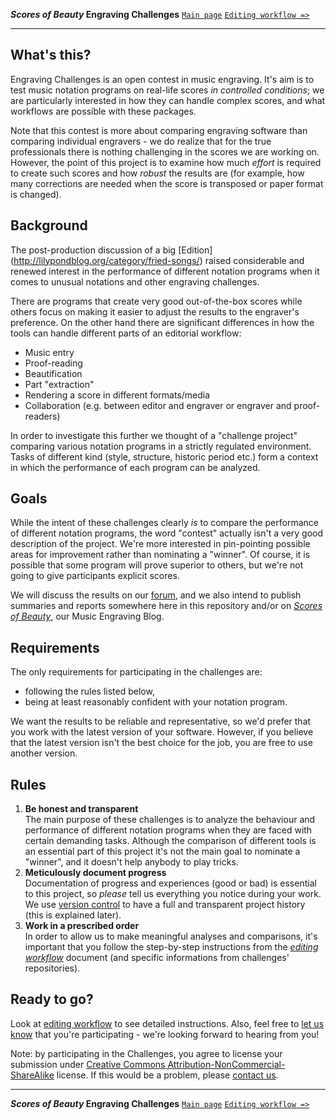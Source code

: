 **_Scores of Beauty_ Engraving Challenges**
[`Main page`](README.md)
[`Editing workflow =>`](2-editing-workflow.md)

-------------------------------------------

<!-- Notes about this file:
- it should give would-be participants a more detailed idea of the contest
- it should NOT contain detailed specifics
- it should NOT contain any instructions that the contributor will need later
- in particular, i think we shouldn't talk about git too much
-->

What's this?
------------

Engraving Challenges is an open contest in music engraving.  It's aim is to test
music notation programs on real-life scores _in controlled conditions_; we are
particularly interested in how they can handle complex scores, and
what workflows are possible with these packages.

Note that this contest is more about comparing engraving software than comparing
individual engravers - we do realize that for the true professionals there is nothing
challenging in the scores we are working on.  However, the point of this project
is to examine how much _effort_ is required to create such scores and how _robust_
the results are (for example, how many corrections are needed when the score is
transposed or paper format is changed).

<!-- TODO:
That's why we'd really like pros to show us how it's done in their software.
In return, we hope to show you new ways of working.
You'll also have the opportunity to learn about Version Control
Any other benefits they get?
Maybe mention that VCS is a subject of research, this would sound serious.
-->


Background
----------

The post-production discussion of a big [Edition]
(http://lilypondblog.org/category/fried-songs/) raised considerable
and renewed interest in the performance of different notation programs
when it comes to unusual notations and other engraving challenges.

There are programs that create very good out-of-the-box scores
while others focus on making it easier to adjust the results
to the engraver's preference.
On the other hand there are significant differences in how the
tools can handle different parts of an editorial workflow:

- Music entry
- Proof-reading
- Beautification
- Part "extraction"
- Rendering a score in different formats/media
- Collaboration (e.g. between editor and engraver or engraver and proof-readers)

In order to investigate this further we thought of a "challenge project"
comparing various notation programs in a strictly regulated
environment. Tasks of different kind (style, structure,
historic period etc.) form a context in which the performance of each
program can be analyzed.


Goals
-----

While the intent of these challenges clearly *is* to compare the performance of different notation programs, the word "contest" actually isn't a very good description of the project. We're more interested in pin-pointing possible areas for improvement rather than nominating a "winner".  Of course, it is possible that some program will prove superior to others, but we're not going to give participants explicit scores.

We will discuss the results on our [forum](http://engravingchallenges.freeforums.org),
and we also intend to publish summaries and reports somewhere here in this repository
and/or on [_Scores of Beauty_](http://lilypondblog.org), our Music Engraving Blog.


Requirements
------------

The only requirements for participating in the challenges are:
* following the rules listed below,
* being at least reasonably confident with your notation program.

We want the results to be reliable and representative, so we'd prefer
that you work with the latest version of your software.  However, if
you believe that the latest version isn't the best choice for the job,
you are free to use another version.


Rules
-----

1. **Be honest and transparent**  
   The main purpose of these challenges is to analyze the behaviour
   and performance of different notation programs when they are faced
   with certain demanding tasks.
   Although the comparison of different tools is an essential part of
   this project it's not the main goal to nominate a "winner", and it
   doesn't help anybody to play tricks.
2. **Meticulously document progress**  
   Documentation of progress and experiences (good or bad) is essential
   to this project, so *please* tell us everything you notice during your work.
   We use [version control](3-git-introduction.md#what-is-version-control)
   to have a full and transparent project history (this is explained later).
3. **Work in a prescribed order**  
   In order to allow us to make meaningful analyses and comparisons,
   it's important that you follow the step-by-step instructions from the
   [_editing workflow_](2-editing-workflow.md)
   document (and specific informations from challenges' repositories).


Ready to go?
------------

Look at [editing workflow](2-editing-workflow.md) to see detailed instructions.
Also, feel free to [let us know](http://engravingchallenges.freeforums.org)
that you're participating - we're looking forward to hearing from you!

Note: by participating in the Challenges, you agree to license your submission under [Creative Commons Attribution-NonCommercial-ShareAlike](http://creativecommons.org/licenses/by-nc-sa/4.0/deed.en_US) license.
If this would be a problem, please [contact us](README.md#contact).


-------------------------------------------
**_Scores of Beauty_ Engraving Challenges**
[`Main page`](README.md)
[`Editing workflow =>`](2-editing-workflow.md)
